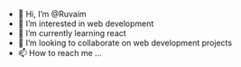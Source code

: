 - 👋 Hi, I’m @Ruvaim
- 👀 I’m interested in web development
- 🌱 I’m currently learning react
- 💞️ I’m looking to collaborate on web development projects
- 📫 How to reach me ...

<!---
Ruvaim/Ruvaim is a ✨ special ✨ repository because its `README.md` (this file) appears on your GitHub profile.
You can click the Preview link to take a look at your changes.
--->
